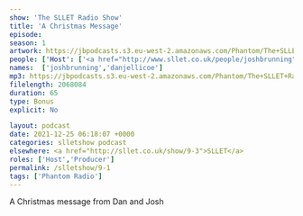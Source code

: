 ```yaml
---
show: 'The SLLET Radio Show'
title: 'A Christmas Message'
episode:
season: 1
artwork: https://jbpodcasts.s3.eu-west-2.amazonaws.com/Phantom/The+SLLET+Radio+Show/2021-09-27+-+SLLET+radio+square.png
people: ['Host': ['<a href="http://www.sllet.co.uk/people/joshbrunning">Josh Brunning</a>', '<a href="http://www.sllet.co.uk/people/danjellicoe">Dan Jellicoe</a>']]
names:  ['joshbrunning','danjellicoe']
mp3: https://jbpodcasts.s3.eu-west-2.amazonaws.com/Phantom/The+SLLET+Radio+Show/2021-12-25+-+09-1.mp3
filelength: 2068084
duration: 65
type: Bonus
explicit: No

layout: podcast
date: 2021-12-25 06:18:07 +0000
categories: slletshow podcast
elsewhere: <a href="http://sllet.co.uk/show/9-3">SLLET</a>
roles: ['Host','Producer']
permalink: /slletshow/9-1
tags: ['Phantom Radio']
---
```


A Christmas message from Dan and Josh
